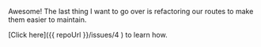 Awesome! The last thing I want to go over is refactoring our routes to make them easier to maintain. 

[Click here]({{ repoUrl }}/issues/4 ) to learn how.